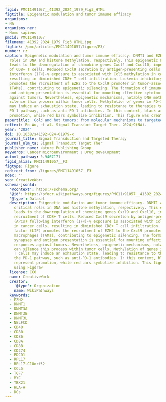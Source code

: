 ```yaml
---
figid: PMC11491057__41392_2024_1979_Fig3_HTML
figtitle: Epigenetic modulation and tumor immune efficacy
organisms:
- NA
organisms_ner:
- Homo sapiens
pmcid: PMC11491057
filename: 41392_2024_1979_Fig3_HTML.jpg
figlink: /pmc/articles/PMC11491057/figure/F3/
number: F3
caption: Epigenetic modulation and tumor immune efficacy. DNMT1 and EZH2 play critical
  roles in DNA and histone methylation, respectively. This epigenetic modification
  leads to the downregulation of chemokine genes Cxcl9 and Cxcl10, impeding the recruitment
  of CD8+ T cells. Reduced Cxcl9 secretion by antigen-presenting cells (APCs) following
  interferon (IFN)-γ exposure is associated with Ccl5 methylation in cancer cells,
  resulting in diminished CD8+ T cell infiltration. Leukemia inhibitory factor (LIF)
  promotes the recruitment of EZH2 to the Cxcl9 promoter in tumor-associated macrophages
  (TAMs), contributing to epigenetic silencing. The formation of immunological synapses
  and antigen presentation is essential for mounting effective cytotoxic responses
  against tumors. Nevertheless, epigenetic mechanisms, notably DNA methylation, can
  silence this process within tumor cells. Methylation of genes in PD-1+CD8+ T cells
  may induce an exhaustion state, leading to resistance to therapies targeting the
  PD-1 pathway, such as anti-PD-1 antibodies. In this context, black arrows represent
  promotion, while red bars symbolize inhibition. This figure was created using Figdraw
papertitle: 'Cold and hot tumors: from molecular mechanisms to targeted therapy'
reftext: Bo Wu, et al. Signal Transduct Target Ther. 2024;9(NA).
year: '2024'
doi: 10.1038/s41392-024-01979-x
journal_title: Signal Transduction and Targeted Therapy
journal_nlm_ta: Signal Transduct Target Ther
publisher_name: Nature Publishing Group
keywords: Cancer microenvironment | Drug development
automl_pathway: 0.9467171
figid_alias: PMC11491057__F3
figtype: Figure
redirect_from: /figures/PMC11491057__F3
ndex: ''
seo: CreativeWork
schema-jsonld:
  '@context': https://schema.org/
  '@id': https://pfocr.wikipathways.org/figures/PMC11491057__41392_2024_1979_Fig3_HTML.html
  '@type': Dataset
  description: Epigenetic modulation and tumor immune efficacy. DNMT1 and EZH2 play
    critical roles in DNA and histone methylation, respectively. This epigenetic modification
    leads to the downregulation of chemokine genes Cxcl9 and Cxcl10, impeding the
    recruitment of CD8+ T cells. Reduced Cxcl9 secretion by antigen-presenting cells
    (APCs) following interferon (IFN)-γ exposure is associated with Ccl5 methylation
    in cancer cells, resulting in diminished CD8+ T cell infiltration. Leukemia inhibitory
    factor (LIF) promotes the recruitment of EZH2 to the Cxcl9 promoter in tumor-associated
    macrophages (TAMs), contributing to epigenetic silencing. The formation of immunological
    synapses and antigen presentation is essential for mounting effective cytotoxic
    responses against tumors. Nevertheless, epigenetic mechanisms, notably DNA methylation,
    can silence this process within tumor cells. Methylation of genes in PD-1+CD8+
    T cells may induce an exhaustion state, leading to resistance to therapies targeting
    the PD-1 pathway, such as anti-PD-1 antibodies. In this context, black arrows
    represent promotion, while red bars symbolize inhibition. This figure was created
    using Figdraw
  license: CC0
  name: CreativeWork
  creator:
    '@type': Organization
    name: WikiPathways
  keywords:
  - EZH2
  - DNMT1
  - DNMT3A
  - DNMT3B
  - DNMT3L
  - NELFCD
  - CD40
  - CD80
  - CD86
  - CD8A
  - CD8B
  - CD274
  - PDCD1
  - RPL17
  - RPL17-C18orf32
  - CCL5
  - TCF7
  - MYC
  - TBX21
  - HLA-A
  - DCs
---
```

